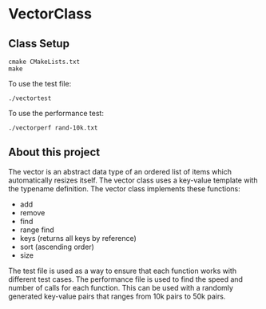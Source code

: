 # VectorClass


## Class Setup
```
cmake CMakeLists.txt
make
```
To use the test file:
```
./vectortest
```

To use the performance test:
```
./vectorperf rand-10k.txt
```

## About this project
The vector is an abstract data type of an ordered list of items which automatically resizes itself. The vector class uses a key-value template with the typename definition. The vector class implements these functions:
- add
- remove
- find
- range find
- keys (returns all keys by reference)
- sort (ascending order)
- size


The test file is used as a way to ensure that each function works with different test cases.  The performance file is used to find the speed and number of calls for each function. This can be used with a randomly generated key-value pairs that ranges from 10k pairs to 50k pairs.
